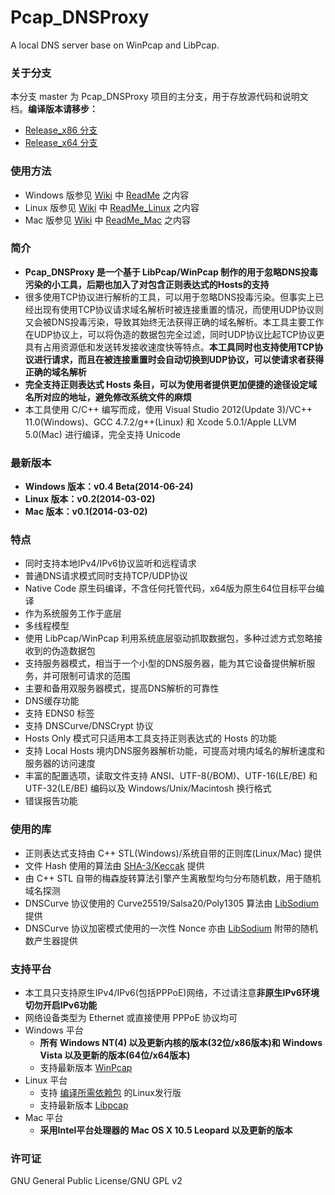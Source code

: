 ﻿Pcap_DNSProxy
=====
A local DNS server base on WinPcap and LibPcap. 

### 关于分支
本分支 master 为 Pcap_DNSProxy 项目的主分支，用于存放源代码和说明文档。**编译版本请移步：**
* [Release_x86 分支](https://github.com/chengr28/pcap_dnsproxy/tree/Release_x86)<br />
* [Release_x64 分支](https://github.com/chengr28/pcap_dnsproxy/tree/Release_x64)<br />

### 使用方法
* Windows 版参见 [Wiki](https://github.com/chengr28/pcap_dnsproxy/wiki) 中 [ReadMe](https://github.com/chengr28/pcap_dnsproxy/wiki/ReadMe) 之内容
* Linux 版参见 [Wiki](https://github.com/chengr28/pcap_dnsproxy/wiki) 中 [ReadMe_Linux](https://github.com/chengr28/pcap_dnsproxy/wiki/ReadMe_Linux) 之内容
* Mac 版参见 [Wiki](https://github.com/chengr28/pcap_dnsproxy/wiki) 中 [ReadMe_Mac](https://github.com/chengr28/pcap_dnsproxy/wiki/ReadMe_Mac) 之内容

### 简介
* **Pcap_DNSProxy 是一个基于 LibPcap/WinPcap 制作的用于忽略DNS投毒污染的小工具，后期也加入了对包含正则表达式的Hosts的支持**<br />
* 很多使用TCP协议进行解析的工具，可以用于忽略DNS投毒污染。但事实上已经出现有使用TCP协议请求域名解析时被连接重置的情况，而使用UDP协议则又会被DNS投毒污染，导致其始终无法获得正确的域名解析。本工具主要工作在UDP协议上，可以将伪造的数据包完全过滤，同时UDP协议比起TCP协议更具有占用资源低和发送转发接收速度快等特点。**本工具同时也支持使用TCP协议进行请求，而且在被连接重置时会自动切换到UDP协议，可以使请求者获得正确的域名解析**<br />
* **完全支持正则表达式 Hosts 条目，可以为使用者提供更加便捷的途径设定域名所对应的地址，避免修改系统文件的麻烦**<br />
* 本工具使用 C/C++ 编写而成，使用 Visual Studio 2012(Update 3)/VC++ 11.0(Windows)、GCC 4.7.2/g++(Linux) 和 Xcode 5.0.1/Apple LLVM 5.0(Mac) 进行编译，完全支持 Unicode<br />

### 最新版本
* **Windows 版本：v0.4 Beta(2014-06-24)**
* **Linux 版本：v0.2(2014-03-02)**
* **Mac 版本：v0.1(2014-03-02)**

### 特点
* 同时支持本地IPv4/IPv6协议监听和远程请求
* 普通DNS请求模式同时支持TCP/UDP协议
* Native Code 原生码编译，不含任何托管代码，x64版为原生64位目标平台编译
* 作为系统服务工作于底层
* 多线程模型
* 使用 LibPcap/WinPcap 利用系统底层驱动抓取数据包，多种过滤方式忽略接收到的伪造数据包
* 支持服务器模式，相当于一个小型的DNS服务器，能为其它设备提供解析服务，并可限制可请求的范围
* 主要和备用双服务器模式，提高DNS解析的可靠性
* DNS缓存功能
* 支持 EDNS0 标签
* 支持 DNSCurve/DNSCrypt 协议
* Hosts Only 模式可只适用本工具支持正则表达式的 Hosts 的功能
* 支持 Local Hosts 境内DNS服务器解析功能，可提高对境内域名的解析速度和服务器的访问速度
* 丰富的配置选项，读取文件支持 ANSI、UTF-8(/BOM)、UTF-16(LE/BE) 和 UTF-32(LE/BE) 编码以及 Windows/Unix/Macintosh 换行格式
* 错误报告功能

### 使用的库
* 正则表达式支持由 C++ STL(Windows)/系统自带的正则库(Linux/Mac) 提供
* 文件 Hash 使用的算法由 [SHA-3/Keccak](http://keccak.noekeon.org) 提供
* 由 C++ STL 自带的梅森旋转算法引擎产生离散型均匀分布随机数，用于随机域名探测
* DNSCurve 协议使用的 Curve25519/Salsa20/Poly1305 算法由 [LibSodium](https://github.com/jedisct1/libsodium) 提供
* DNSCurve 协议加密模式使用的一次性 Nonce 亦由 [LibSodium](https://github.com/jedisct1/libsodium) 附带的随机数产生器提供

### 支持平台
* 本工具只支持原生IPv4/IPv6(包括PPPoE)网络，不过请注意**非原生IPv6环境切勿开启IPv6功能**
* 网络设备类型为 Ethernet 或直接使用 PPPoE 协议均可
* Windows 平台
    * **所有 Windows NT(4) 以及更新内核的版本(32位/x86版本)和 Windows Vista 以及更新的版本(64位/x64版本)**
    * 支持最新版本 [WinPcap](http://www.winpcap.org/install/default.htm)
* Linux 平台
    * 支持 [编译所需依赖包](https://github.com/chengr28/pcap_dnsproxy/wiki/ReadMe_Linux) 的Linux发行版
    * 支持最新版本 [Libpcap](http://www.tcpdump.org)
* Mac 平台
    * **采用Intel平台处理器的 Mac OS X 10.5 Leopard 以及更新的版本**

### 许可证
GNU General Public License/GNU GPL v2
